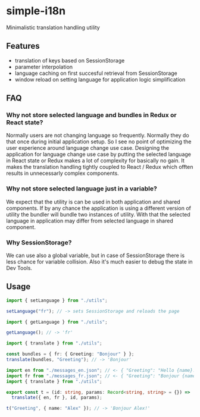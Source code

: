 # simple-i18n

Minimalistic translation handling utility

## Features

- translation of keys based on SessionStorage
- parameter interpolation
- language caching on first succesful retrieval from SessionStorage
- window reload on setting language for application logic simplification

## FAQ

### Why not store selected language and bundles in Redux or React state?

Normally users are not changing language so frequently. Normally they do that once during initial application setup.
So I see no point of optimizing the user experience around language change use case.
Designing the application for language change use case by putting the selected language in React state or Redux makes a lot of complexity for basically no gain.
It makes the translation handling tightly coupled to React / Redux which offten results in unnecessarly complex components.

### Why not store selected language just in a variable?

We expect that the utility is can be used in both application and shared components. If by any chance the application is using a different version of utility the bundler will bundle two instances of utility. With that the selected language in application may differ from selected language in shared component.

### Why SessionStorage?

We can use also a global variable, but in case of SessionStorage there is less chance for variable collision. Also it's much easier to debug the state in Dev Tools.

## Usage

```typescript
import { setLanguage } from "./utils";

setLanguage("fr"); // -> sets SessionStorage and reloads the page
```

```typescript
import { getLanguage } from "./utils";

getLanguage(); // -> 'fr'
```

```typescript
import { translate } from "./utils";

const bundles = { fr: { Greeting: "Bonjour" } };
translate(bundles, "Greeting"); // -> 'Bonjour'
```

```typescript
import en from "./messages_en.json"; // <- { "Greeting": "Hello {name}!" }
import fr from "./messages_fr.json"; // <- { "Greeting": "Bonjour {name}!" }
import { translate } from "./utils";

export const t = (id: string, params: Record<string, string> = {}) =>
  translate({ en, fr }, id, params);

t("Greeting", { name: "Alex" }); // -> 'Bonjour Alex!'
```
